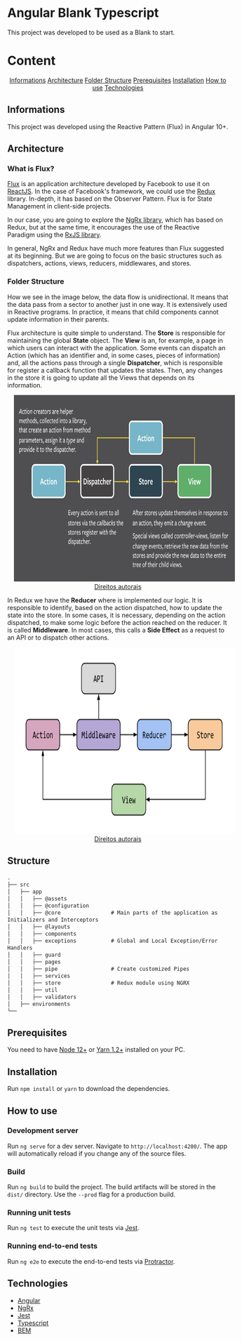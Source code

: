 # Angular Blank Typescript

This project was developed to be used as a Blank to start.

Content
==================
<p align="center">
  <a href="#informations">Informations</a>
  <a href="#architecture">Architecture</a>
  <a href="folder-structure">Folder Structure</a>
  <a href="#prerequisites">Prerequisites</a>
  <a href="#installation">Installation</a>
  <a href="#how-to-use">How to use</a>
  <a href="#technologies">Technologies</a>
</p>

## Informations

This project was developed using the Reactive Pattern (Flux) in Angular 10+.

## Architecture

### What is Flux?

[Flux](https://facebook.github.io/flux/) is an application architecture developed by Facebook to use it on [ReactJS](https://pt-br.reactjs.org/). In the case of Facebook's framework, we could use the [Redux](https://redux.js.org/) library. In-depth, it has based on the Observer Pattern. Flux is for State Management in client-side projects.

In our case, you are going to explore the [NgRx library](https://ngrx.io/), which has based on Redux, but at the same time, it encourages the use of the Reactive Paradigm using the [RxJS library](https://rxjs-dev.firebaseapp.com/).

In general, NgRx and Redux have much more features than Flux suggested at its beginning. But we are going to focus on the basic structures such as dispatchers, actions, views, reducers, middlewares, and stores.

### Folder Structure 

How we see in the image below, the data flow is unidirectional. It means that the data pass from a sector to another just in one way. It is extensively used in Reactive programs. In practice, it means that child components cannot update information in their parents.

Flux architecture is quite simple to understand. The **Store** is responsible for maintaining the global **State** object. The **View** is an, for example, a page in which users can interact with the application. Some events can dispatch an Action (which has an identifier and, in some cases, pieces of information) and, all the actions pass through a single **Dispatcher**, which is responsible for register a callback function that updates the states. Then, any changes in the store it is going to update all the Views that depends on its information.

<div align="center">
  <img style="margin: 0 15px !important" src="./github/images/flux-facebook.png" alt="flux-architecture" height="425" />
  <a href="https://facebook.github.io/flux/docs/in-depth-overview/">Direitos autorais</a>
</div>

In Redux we have the **Reducer** where is implemented our logic. It is responsible to identify, based on the action dispatched, how to update the state into the store.
In some cases, it is necessary, depending on the action dispatched, to make some logic before the action reached on the reducer. It is called **Middleware**. In most cases, this calls a **Side Effect** as a request to an API or to dispatch other actions.

<div align="center">
  <img style="margin: 0 15px !important" src="./github/images/redux-architecture-overview-middleware.png" alt="flux-architecture" height="425" />
  <a href="https://blog.novoda.com/introduction-to-redux-in-flutter/">Direitos autorais</a>
</div>

## Structure

    .
    ├── src
    │   ├── app
    │   │   ├── @assets
    │   │   ├── @configuration
    │   │   ├── @core                # Main parts of the application as Initializers and Interceptors
    │   │   ├── @layouts
    │   │   ├── components
    │   │   ├── exceptions           # Global and Local Exception/Error Handlers
    │   │   ├── guard
    │   │   ├── pages
    │   │   ├── pipe                 # Create customized Pipes
    │   │   ├── services
    │   │   ├── store                # Redux module using NGRX
    │   │   ├── util
    │   │   ├── validators
    │   ├── environments
    └──

## Prerequisites

You need to have [Node 12+](https://nodejs.org/en/) or [Yarn 1.2+](https://yarnpkg.com/) installed on your PC.

## Installation

Run `npm install` or `yarn` to download the dependencies.

## How to use

### Development server

Run `ng serve` for a dev server. Navigate to `http://localhost:4200/`. The app will automatically reload if you change any of the source files.

### Build

Run `ng build` to build the project. The build artifacts will be stored in the `dist/` directory. Use the `--prod` flag for a production build.

### Running unit tests

Run `ng test` to execute the unit tests via [Jest](https://jestjs.io/).

### Running end-to-end tests

Run `ng e2e` to execute the end-to-end tests via [Protractor](http://www.protractortest.org/).

## Technologies

- [Angular](https://angular.io/)
- [NgRx](https://ngrx.io/)
- [Jest](https://jestjs.io/)
- [Typescript](https://www.typescriptlang.org/)
- [BEM](http://getbem.com/)
